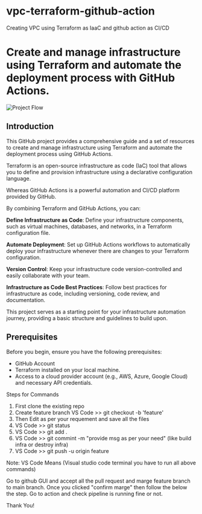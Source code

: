 # vpc-terraform-github-action
Creating VPC using Terraform as IaaC and github action as CI/CD

# Create and manage infrastructure using Terraform and automate the deployment process with GitHub Actions.

![Project Flow](https://github.com/gauri17-pro/vpc-terraform-github-actions/assets/60473255/0e09102c-2949-4576-be43-39900a2c1a95)
 
 ## Introduction 
 This GitHub project provides a comprehensive guide and a set of resources to create and manage infrastructure using Terraform and automate the deployment process using GitHub Actions. 
 
 Terraform is an open-source infrastructure as code (IaC) tool that allows you to define and provision infrastructure using a declarative configuration language. 
 
 Whereas GitHub Actions is a powerful automation and CI/CD platform provided by GitHub.

 
By combining Terraform and GitHub Actions, you can:

**Define Infrastructure as Code**: Define your infrastructure components, such as virtual machines, databases, and networks, in a Terraform configuration file.

**Automate Deployment**: Set up GitHub Actions workflows to automatically deploy your infrastructure whenever there are changes to your Terraform configuration.

**Version Control**: Keep your infrastructure code version-controlled and easily collaborate with your team.

**Infrastructure as Code Best Practices**: Follow best practices for infrastructure as code, including versioning, code review, and documentation.

This project serves as a starting point for your infrastructure automation journey, providing a basic structure and guidelines to build upon.

## Prerequisites
Before you begin, ensure you have the following prerequisites:

* GitHub Account
* Terraform installed on your local machine.
* Access to a cloud provider account (e.g., AWS, Azure, Google Cloud) and necessary API credentials.

Steps for Commands
1) First clone the existing repo
2) Create feature branch VS Code >> git checkout -b 'feature'
3) Then Edit as per your requement and save all the files
4) VS Code >> git status
5) VS Code >> git add .
6) VS Code >> git commint -m "provide msg as per your need" (like build infra or destroy infra)
7) VS Code >> git push -u origin feature

Note: VS Code Means (Visual studio code terminal you have to run all above commands)

Go to github GUI and accept all the pull request and marge feature branch to main branch. Once you clicked "confirm marge" then follow the below the step. 
Go to action and check pipeline is running fine or not.


Thank You!
